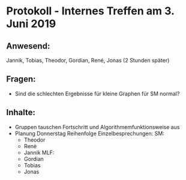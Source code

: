 # Protokoll - Internes Treffen am 3. Juni 2019

## Anwesend:
 Jannik, Tobias, Theodor, Gordian, René, Jonas (2 Stunden später)

## Fragen:
- Sind die schlechten Ergebnisse für kleine Graphen für SM normal?

## Inhalte:
- Gruppen tauschen Fortschritt und Algorithmemfunktionsweise aus
- Planung Donnerstag
  Reihenfolge Einzelbesprechungen:
    SM:
    - Theodor
    - Renè
    - Jannik
    MLF:
    - Gordian
    - Tobias
    - Jonas
